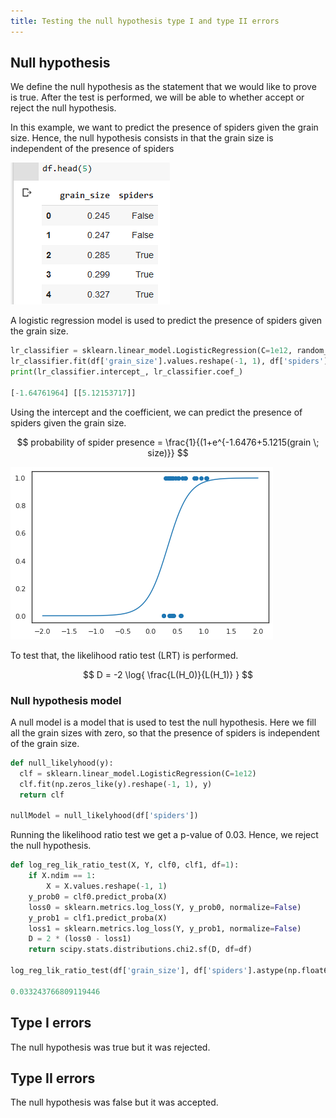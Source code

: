 ```yaml
---
title: Testing the null hypothesis type I and type II errors
---
```


## Null hypothesis

We define the null hypothesis as the statement that we would like to prove is true. After the test is performed, we will be able to whether accept or reject the null hypothesis.

In this example, we want to predict the presence of spiders given the grain size. Hence, the null hypothesis consists in that the grain size is independent of the presence of spiders

![dataset](/assets/df_grain_spiders.png "Dataset view")

A logistic regression model is used to predict the presence of spiders given the grain size.

```python
lr_classifier = sklearn.linear_model.LogisticRegression(C=1e12, random_state=42)
lr_classifier.fit(df['grain_size'].values.reshape(-1, 1), df['spiders'])
print(lr_classifier.intercept_, lr_classifier.coef_)

[-1.64761964] [[5.12153717]]
```

Using the intercept and the coefficient, we can predict the presence of spiders given the grain size.

$$
probability of spider presence = \frac{1}{(1+e^{-1.6476+5.1215(grain \; size)}}
$$

![classifier](/assets/classifier%20output.png "Classifier output")

To test that, the likelihood ratio test (LRT) is performed.

$$
D = -2 \log{ \frac{L(H_0)}{L(H_1)} }
$$

### Null hypothesis model

A null model is a model that is used to test the null hypothesis. Here we fill all the grain sizes with zero, so that the presence of spiders is independent of the grain size.

```python
def null_likelyhood(y):
  clf = sklearn.linear_model.LogisticRegression(C=1e12)
  clf.fit(np.zeros_like(y).reshape(-1, 1), y)
  return clf

nullModel = null_likelyhood(df['spiders'])
```

Running the likelihood ratio test we get a p-value of 0.03. Hence, we reject the null hypothesis.


```python
def log_reg_lik_ratio_test(X, Y, clf0, clf1, df=1):
    if X.ndim == 1:
        X = X.values.reshape(-1, 1)
    y_prob0 = clf0.predict_proba(X)
    loss0 = sklearn.metrics.log_loss(Y, y_prob0, normalize=False)
    y_prob1 = clf1.predict_proba(X)
    loss1 = sklearn.metrics.log_loss(Y, y_prob1, normalize=False)
    D = 2 * (loss0 - loss1)
    return scipy.stats.distributions.chi2.sf(D, df=df) 

log_reg_lik_ratio_test(df['grain_size'], df['spiders'].astype(np.float64), nullModel, lr_classifier)    

0.033243766809119446
```

## Type I errors

The null hypothesis was true but it was rejected.

## Type II errors

The null hypothesis was false but it was accepted.